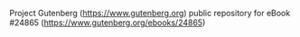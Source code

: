 Project Gutenberg (https://www.gutenberg.org) public repository for eBook #24865 (https://www.gutenberg.org/ebooks/24865)
